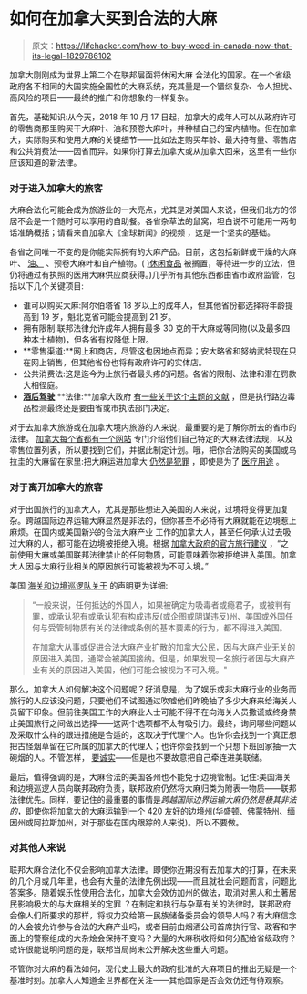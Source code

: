 # 如何在加拿大买到合法的大麻

> 原文：<https://lifehacker.com/how-to-buy-weed-in-canada-now-that-its-legal-1829786102>

加拿大刚刚成为世界上第二个在联邦层面将休闲大麻 合法化的国家。在一个省级政府各不相同的大国实施全国性的大麻系统，充其量是一个错综复杂、令人担忧、高风险的项目——最终的推广和你想象的一样复杂。



首先，基础知识:从今天，2018 年 10 月 17 日起，加拿大的成年人可以从政府许可的零售商那里购买干大麻叶、油和预卷大麻叶，并种植自己的室内植物。但在加拿大，实际购买和使用大麻的关键细节——比如法定购买年龄、最大持有量、零售店和公共消费法——因省而异。如果你打算去加拿大或从加拿大回来，这里有一些你应该知道的新法律。

### 对于进入加拿大的旅客

大麻合法化可能会成为旅游业的一大亮点，尤其是对美国人来说，但我们北方的邻居不会是一个随时可以享用的自助餐。各省杂草法的鼠窝，坦白说不可能用一两句话准确概括；请看来自加拿大《全球新闻》的视频 ，这是一个坚实的基础。

各省之间唯一不变的是你能实际拥有的大麻产品。目前，这包括新鲜或干燥的大麻叶、 [油、](https://vitals.lifehacker.com/what-you-should-know-about-cbd-oil-1825430458) 、预卷大麻叶和自产植物。( [)休闲食品](https://lifehacker.com/the-beginners-guide-to-edibles-1821047006) 被搁置，等待进一步的立法，但仍将通过有执照的医用大麻供应商获得。)几乎所有其他东西都由省市政府监管，包括以下几个关键项目:

*   谁可以购买大麻:阿尔伯塔省 18 岁以上的成年人，但其他省份都选择将年龄提高到 19 岁，魁北克省可能会提高到 21 岁。
*   拥有限制:联邦法律允许成年人拥有最多 30 克的干大麻或等同物(以及最多四种本土植物)，但各省有权降低上限。
*   **零售渠道:**网上和商店，尽管这也因地点而异；安大略省和努纳武特现在只在网上销售，但其他省份也将有政府许可的实体店。
*   公共消费法:这是迄今为止旅行者最头疼的问题。各省的限制、法律和潜在罚款大相径庭。
*   [**酒后驾驶**](https://lifehacker.com/what-to-know-about-driving-under-the-influence-of-marij-1798644372) **法律:**加拿大政府 [有一些关于这个主题的文献](https://www.canada.ca/en/services/health/campaigns/cannabis/impairment.html) ，但是执行路边毒品检测最终还是要由省或市执法部门决定。

对于去加拿大旅游或在加拿大境内旅游的人来说，最重要的是了解你所去的省市的法律。 [加拿大每个省都有一个网站](https://www.canada.ca/en/health-canada/services/drugs-medication/cannabis/laws-regulations/provinces-territories.html) 专门介绍他们自己特定的大麻法律法规，以及零售位置列表，所以要找到它们，并据此制定计划。哦，把你合法购买的美国或乌拉圭的大麻留在家里:把大麻运进加拿大 [仍然是犯罪](https://travel.gc.ca/travelling/cannabis-and-international-travel) ，即使是为了 [医疗用途](https://lifehacker.com/how-to-choose-and-procure-the-right-kind-of-medical-mar-1770545279) 。

### 对于离开加拿大的旅客

对于出国旅行的加拿大人，尤其是那些想进入美国的人来说，过境将变得更加复杂。跨越国际边界运输大麻显然是非法的，但你甚至不必持有大麻就能在边境惹上麻烦。在国内或美国新兴的合法大麻产业 工作的加拿大人，甚至任何承认过去吸过大麻的人，都可能在边境被拒绝入境。根据 [加拿大政府的官方旅行建议](https://travel.gc.ca/travelling/cannabis-and-international-travel) ，“之前使用大麻或美国联邦法律禁止的任何物质，可能意味着你被拒绝进入美国。加拿大人因与大麻行业相关的原因旅行可能被视为不可入境。”

美国 [海关和边境巡逻队关于](https://www.cbp.gov/newsroom/speeches-and-statements/cbp-statement-canadas-legalization-marijuana-and-crossing-border) 的声明更为详细:

> “一般来说，任何抵达的外国人，如果被确定为吸毒者或瘾君子，或被判有罪，或承认犯有或承认犯有构成违反(或企图或阴谋违反)州、美国或外国任何与受管制物质有关的法律或条例的基本要素的行为，都不得进入美国。
> 
> 在加拿大从事或促进合法大麻产业扩散的加拿大公民，因与大麻产业无关的原因进入美国，通常会被美国接纳。但是，如果发现一名旅行者因与大麻产业有关的原因进入美国，他们可能会被视为不可入境。"

那么，加拿大人如何解决这个问题呢？好消息是，为了娱乐或非大麻行业的业务而旅行的人应该没问题，只要他们不试图通过吹嘘他们昨晚抽了多少大麻来给海关人员留下印象。但前往美国工作的大麻业人士可能不得不在向海关人员撒谎或终身禁止美国旅行之间做出选择——这两个选项都不太有吸引力。最终，询问哪些问题以及采取什么样的跟进措施是合适的，这取决于代理个人。也许你会找到一个真正想把古怪烟草留在它所属的加拿大的代理人；也许你会找到一个只想下班回家抽一大碗烟的人。不管怎样， [要诚实](https://lifehacker.com/what-never-to-say-or-do-at-the-airport-1826052224)——但是也不要故意把自己牵连进美联储。

最后，值得强调的是，大麻合法的美国各州也不能免于边境管制。记住:美国海关和边境巡逻人员向联邦政府负责，联邦政府仍然将大麻归类为附表一物质——联邦法律优先。同样，要记住的最重要的事情是*跨越国际边界运输大麻仍然是极其非法的*，即使你将加拿大的大麻运输到一个 420 友好的边境州(华盛顿、佛蒙特州、缅因州或阿拉斯加州，对于那些在国内跟踪的人来说)。所以不要做。

### 对其他人来说

联邦大麻合法化不仅会影响加拿大法律。即使你近期没有去加拿大的打算，在未来的几个月或几年里，也会有大量的法律先例出现——而且就社会问题而言，问题比答案多。随着娱乐性使用合法化，加拿大会效仿加州的做法，取消对黑人和土著居民影响极大的与大麻相关的定罪 ？在制定和执行与杂草有关的法律时，联邦政府会像人们所要求的那样，将权力交给第一民族储备委员会的领导人吗？有大麻信念的人会被允许参与合法的大麻产业吗，或者目前由烟酒公司首席执行官、政客和字面上的警察组成的大杂烩会保持不变吗？大量的大麻税收将如何分配给省级政府？或许很能说明问题的是，联邦当局尚未公开解决这些重大问题。

不管你对大麻的看法如何，现代史上最大的政府批准的大麻项目的推出无疑是一个基准时刻。加拿大人知道全世界都在关注——其他国家是否会效仿还有待观察。